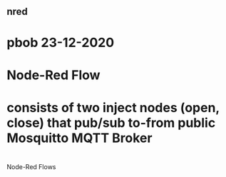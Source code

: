 ## nred
# pbob 23-12-2020
# Node-Red Flow
# consists of two inject nodes (open, close) that pub/sub to-from public Mosquitto MQTT Broker
#
Node-Red Flows
